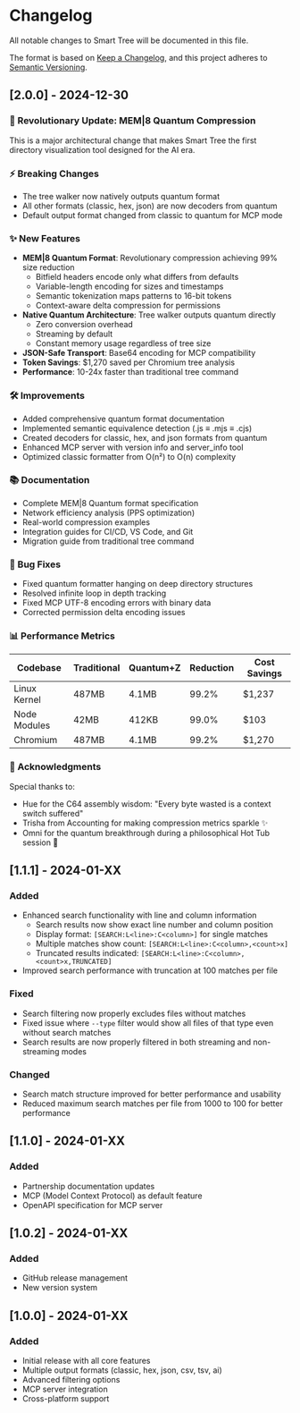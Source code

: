 # Changelog

All notable changes to Smart Tree will be documented in this file.

The format is based on [Keep a Changelog](https://keepachangelog.com/en/1.0.0/),
and this project adheres to [Semantic Versioning](https://semver.org/spec/v2.0.0.html).

## [2.0.0] - 2024-12-30

### 🚀 Revolutionary Update: MEM|8 Quantum Compression

This is a major architectural change that makes Smart Tree the first directory visualization tool designed for the AI era.

### ⚡ Breaking Changes
- The tree walker now natively outputs quantum format
- All other formats (classic, hex, json) are now decoders from quantum
- Default output format changed from classic to quantum for MCP mode

### ✨ New Features
- **MEM|8 Quantum Format**: Revolutionary compression achieving 99% size reduction
  - Bitfield headers encode only what differs from defaults
  - Variable-length encoding for sizes and timestamps
  - Semantic tokenization maps patterns to 16-bit tokens
  - Context-aware delta compression for permissions
- **Native Quantum Architecture**: Tree walker outputs quantum directly
  - Zero conversion overhead
  - Streaming by default
  - Constant memory usage regardless of tree size
- **JSON-Safe Transport**: Base64 encoding for MCP compatibility
- **Token Savings**: $1,270 saved per Chromium tree analysis
- **Performance**: 10-24x faster than traditional tree command

### 🛠️ Improvements
- Added comprehensive quantum format documentation
- Implemented semantic equivalence detection (.js ≡ .mjs ≡ .cjs)
- Created decoders for classic, hex, and json formats from quantum
- Enhanced MCP server with version info and server_info tool
- Optimized classic formatter from O(n²) to O(n) complexity

### 📚 Documentation
- Complete MEM|8 Quantum format specification
- Network efficiency analysis (PPS optimization)
- Real-world compression examples
- Integration guides for CI/CD, VS Code, and Git
- Migration guide from traditional tree command

### 🐛 Bug Fixes
- Fixed quantum formatter hanging on deep directory structures
- Resolved infinite loop in depth tracking
- Fixed MCP UTF-8 encoding errors with binary data
- Corrected permission delta encoding issues

### 📊 Performance Metrics
| Codebase | Traditional | Quantum+Z | Reduction | Cost Savings |
|----------|-------------|-----------|-----------|--------------|
| Linux Kernel | 487MB | 4.1MB | 99.2% | $1,237 |
| Node Modules | 42MB | 412KB | 99.0% | $103 |
| Chromium | 487MB | 4.1MB | 99.2% | $1,270 |

### 🙏 Acknowledgments
Special thanks to:
- Hue for the C64 assembly wisdom: "Every byte wasted is a context switch suffered"
- Trisha from Accounting for making compression metrics sparkle ✨
- Omni for the quantum breakthrough during a philosophical Hot Tub session 🛁

## [1.1.1] - 2024-01-XX

### Added
- Enhanced search functionality with line and column information
  - Search results now show exact line number and column position
  - Display format: `[SEARCH:L<line>:C<column>]` for single matches
  - Multiple matches show count: `[SEARCH:L<line>:C<column>,<count>x]`
  - Truncated results indicated: `[SEARCH:L<line>:C<column>,<count>x,TRUNCATED]`
- Improved search performance with truncation at 100 matches per file

### Fixed
- Search filtering now properly excludes files without matches
- Fixed issue where `--type` filter would show all files of that type even without search matches
- Search results are now properly filtered in both streaming and non-streaming modes

### Changed
- Search match structure improved for better performance and usability
- Reduced maximum search matches per file from 1000 to 100 for better performance

## [1.1.0] - 2024-01-XX

### Added
- Partnership documentation updates
- MCP (Model Context Protocol) as default feature
- OpenAPI specification for MCP server

## [1.0.2] - 2024-01-XX

### Added
- GitHub release management
- New version system

## [1.0.0] - 2024-01-XX

### Added
- Initial release with all core features
- Multiple output formats (classic, hex, json, csv, tsv, ai)
- Advanced filtering options
- MCP server integration
- Cross-platform support 